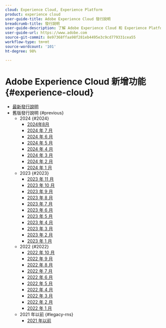 ```yaml
---
cloud: Experience Cloud, Experience Platform
product: experience cloud
user-guide-title: Adobe Experience Cloud 發行說明
breadcrumb-title: 發行說明
user-guide-description: 了解 Adobe Experience Cloud 和 Experience Platform 的新功能、修正和重要注意事項。
user-guide-url: https://www.adobe.com
source-git-commit: 8e97368ffaa98f281eb4495e3c9cd779331cea55
workflow-type: tm+mt
source-wordcount: '101'
ht-degree: 98%

---
```



# Adobe Experience Cloud 新增功能 {#experience-cloud}

+ [最新發行說明](current.md)
+ 舊版發行說明 {#previous}
   + 2024 {#2024}
      + [2024年8月](c-legacy-releases/2024/09142023.md)
      + [2024 年 7 月](c-legacy-releases/2024/07172024.md)
      + [2024 年 6 月](c-legacy-releases/2024/06122024.md)
      + [2024 年 5 月](c-legacy-releases/2024/05152024.md)
      + [2024 年 4 月](c-legacy-releases/2024/04172024.md)
      + [2024 年 3 月](c-legacy-releases/2024/03132024.md)
      + [2024 年 2 月](c-legacy-releases/2024/02142024.md)
      + [2024 年 1 月](c-legacy-releases/2024/01112024.md)
   + 2023 {#2023}
      + [2023 年 11 月](c-legacy-releases/2023/10252023.md)
      + [2023 年 10 月](c-legacy-releases/2023/10042023.md)
      + [2023 年 9 月](c-legacy-releases/2023/09132023.md)
      + [2023 年 8 月](c-legacy-releases/2023/08092023.md)
      + [2023 年 7 月](c-legacy-releases/2023/07122023.md)
      + [2023 年 6 月](c-legacy-releases/2023/06072023.md)
      + [2023 年 5 月](c-legacy-releases/2023/05102023.md)
      + [2023 年 4 月](c-legacy-releases/2023/04122023.md)
      + [2023 年 3 月](c-legacy-releases/2023/03082023.md)
      + [2023 年 2 月](c-legacy-releases/2023/02082023.md)
      + [2023 年 1 月](c-legacy-releases/2023/01112023.md)
   + 2022 {#2022}
      + [2022 年 10 月](c-legacy-releases/2022/10052022.md)
      + [2022 年 9 月](c-legacy-releases/2022/09072022.md)
      + [2022 年 8 月](c-legacy-releases/2022/08172022.md)
      + [2022 年 7 月](c-legacy-releases/2022/07202022.md)
      + [2022 年 6 月](c-legacy-releases/2022/06152022.md)
      + [2022 年 5 月](c-legacy-releases/2022/05182022.md)
      + [2022 年 4 月](c-legacy-releases/2022/04202022.md)
      + [2022 年 3 月](c-legacy-releases/2022/03232022.md)
      + [2022 年 2 月](c-legacy-releases/2022/02162022.md)
      + [2022 年 1 月](c-legacy-releases/2022/01192022.md)
   + 2021 年以前 {#legacy-rns}
      + [2021 年以前](c-legacy-releases/2022-earlier.md)